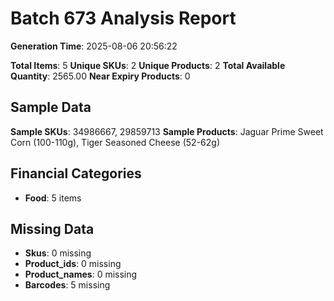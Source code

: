 # Batch 673 Analysis Report

**Generation Time**: 2025-08-06 20:56:22

**Total Items**: 5
**Unique SKUs**: 2
**Unique Products**: 2
**Total Available Quantity**: 2565.00
**Near Expiry Products**: 0

## Sample Data
**Sample SKUs**: 34986667, 29859713
**Sample Products**: Jaguar Prime Sweet Corn (100-110g), Tiger Seasoned Cheese (52-62g)

## Financial Categories
- **Food**: 5 items

## Missing Data
- **Skus**: 0 missing
- **Product_ids**: 0 missing
- **Product_names**: 0 missing
- **Barcodes**: 5 missing
